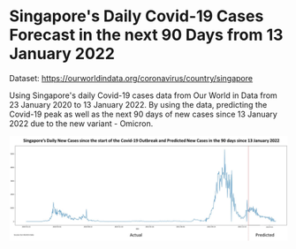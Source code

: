 # Singapore's Daily Covid-19 Cases Forecast in the next 90 Days from 13 January 2022

Dataset: https://ourworldindata.org/coronavirus/country/singapore

Using Singapore's daily Covid-19 cases data from Our World in Data from 23 January 2020 to 13 January 2022. By using the data, predicting the Covid-19 peak as well as the next 90 days of new cases since 13 January 2022 due to the new variant - Omicron.

![alt text](https://github.com/jimmeng-kok-2017/covid_sg_peak_lstm/blob/main/plot.JPG?raw=true)
